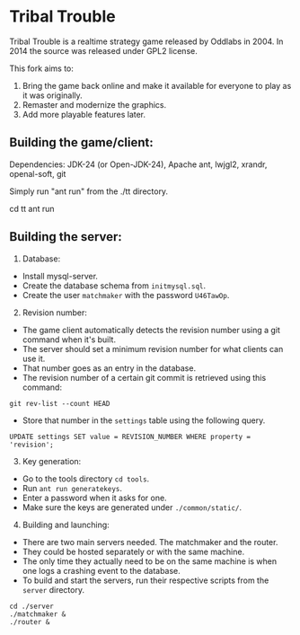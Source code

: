Tribal Trouble
==============

Tribal Trouble is a realtime strategy game released by Oddlabs in 2004. In 2014 the source was released under GPL2 license.

This fork aims to:

1. Bring the game back online and make it available for everyone to play as it was originally.
2. Remaster and modernize the graphics.
3. Add more playable features later.

Building the game/client:
-------------------------

Dependencies: JDK-24 (or Open-JDK-24), Apache ant, lwjgl2, xrandr, openal-soft, git

Simply run "ant run" from the ./tt directory.

cd tt
ant run

Building the server:
--------------------

1. Database:

- Install mysql-server.
- Create the database schema from `initmysql.sql`.
- Create the user `matchmaker` with the password `U46TawOp`.

2. Revision number:

- The game client automatically detects the revision number using a git command when it's built.
- The server should set a minimum revision number for what clients can use it.
- That number goes as an entry in the database.
- The revision number of a certain git commit is retrieved using this command:

`git rev-list --count HEAD`

- Store that number in the `settings` table using the following query.

`UPDATE settings SET value = REVISION_NUMBER WHERE property = 'revision';`

3. Key generation:

- Go to the tools directory `cd tools`.
- Run `ant run generatekeys`.
- Enter a password when it asks for one.
- Make sure the keys are generated under `./common/static/`.

4. Building and launching:

- There are two main servers needed. The matchmaker and the router.
- They could be hosted separately or with the same machine.
- The only time they actually need to be on the same machine is when one logs a crashing event to the database.
- To build and start the servers, run their respective scripts from the `server` directory.

```
cd ./server
./matchmaker &
./router &
```
